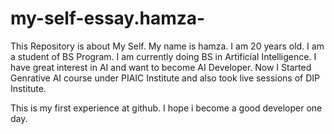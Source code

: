 # my-self-essay.hamza-
This Repository is about My Self.
My name is hamza.
I am 20 years old.
I am a student of BS Program.
I am currently doing BS in Artificial Intelligence.
I have great interest in AI and want to become AI Developer.
Now I Started Genrative AI course under PIAIC Institute and also took live sessions of DIP Institute.

This is my first experience at github.
I hope i become a good developer one day.
